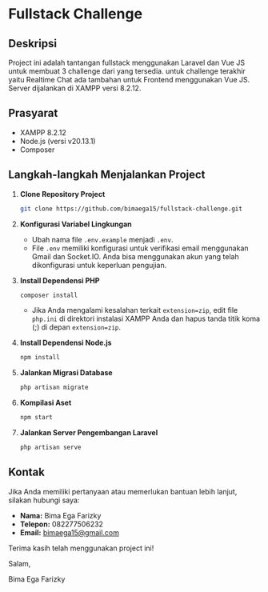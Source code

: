 # Fullstack Challenge

## Deskripsi

Project ini adalah tantangan fullstack menggunakan Laravel dan Vue JS untuk membuat 3 challenge dari yang tersedia. untuk challenge terakhir yaitu Realtime Chat ada tambahan untuk Frontend menggunakan Vue JS. Server dijalankan di XAMPP versi 8.2.12.

## Prasyarat

-   XAMPP 8.2.12
-   Node.js (versi v20.13.1)
-   Composer

## Langkah-langkah Menjalankan Project

1. **Clone Repository Project**

    ```bash
    git clone https://github.com/bimaega15/fullstack-challenge.git
    ```

2. **Konfigurasi Variabel Lingkungan**

    - Ubah nama file `.env.example` menjadi `.env`.
    - File `.env` memiliki konfigurasi untuk verifikasi email menggunakan Gmail dan Socket.IO. Anda bisa menggunakan akun yang telah dikonfigurasi untuk keperluan pengujian.

3. **Install Dependensi PHP**

    ```bash
    composer install
    ```

    - Jika Anda mengalami kesalahan terkait `extension=zip`, edit file `php.ini` di direktori instalasi XAMPP Anda dan hapus tanda titik koma (;) di depan `extension=zip`.

4. **Install Dependensi Node.js**

    ```bash
    npm install
    ```

5. **Jalankan Migrasi Database**

    ```bash
    php artisan migrate
    ```

6. **Kompilasi Aset**

    ```bash
    npm start
    ```

7. **Jalankan Server Pengembangan Laravel**
    ```bash
    php artisan serve
    ```

## Kontak

Jika Anda memiliki pertanyaan atau memerlukan bantuan lebih lanjut, silakan hubungi saya:

-   **Nama:** Bima Ega Farizky
-   **Telepon:** 082277506232
-   **Email:** bimaega15@gmail.com

Terima kasih telah menggunakan project ini!

Salam,

Bima Ega Farizky
